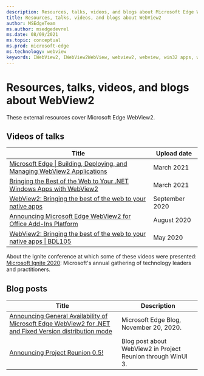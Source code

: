 ```yaml
---
description: Resources, talks, videos, and blogs about Microsoft Edge WebView2
title: Resources, talks, videos, and blogs about WebView2
author: MSEdgeTeam
ms.author: msedgedevrel
ms.date: 08/09/2021
ms.topic: conceptual
ms.prod: microsoft-edge
ms.technology: webview
keywords: IWebView2, IWebView2WebView, webview2, webview, win32 apps, win32, edge, ICoreWebView2, ICoreWebView2Host, browser control, edge html
---
```

# Resources, talks, videos, and blogs about WebView2

These external resources cover Microsoft Edge WebView2.


## Videos of talks

| Title | Upload date |
|---|---|
| [Microsoft Edge \| Building, Deploying, and Managing WebView2 Applications](https://www.youtube.com/watch?v=LX-eXvcSx6c) | March 2021 |
| [Bringing the Best of the Web to Your .NET Windows Apps with WebView2](https://www.youtube.com/watch?v=I_ZBhK9_gTE) | March 2021 |
| [WebView2: Bringing the best of the web to your native apps](https://www.youtube.com/watch?v=-ri7TmPeqLc) | September 2020 |
| [Announcing Microsoft Edge WebView2 for Office Add-Ins Platform](https://www.youtube.com/watch?v=D73D-EB89Fs) | August 2020 |
| [WebView2: Bringing the best of the web to your native apps \| BDL105](https://www.youtube.com/watch?v=P0K3DWp05QQ) | May 2020 |
  
About the Ignite conference at which some of these videos were presented: [Microsoft Ignite 2020](https://news.microsoft.com/ignite2020/): Microsoft's annual gathering of technology leaders and practitioners.


## Blog posts

| Title | Description |
|---|---|
| [Announcing General Availability of Microsoft Edge WebView2 for .NET and Fixed Version distribution mode](https://blogs.windows.com/msedgedev/2020/11/20/announcing-general-availability-of-microsoft-edge-webview2-for-net-and-fixed-version-distribution-mode/) | Microsoft Edge Blog, November 20, 2020. |
| [Announcing Project Reunion 0.5!](https://blogs.windows.com/windowsdeveloper/2021/03/29/announcing-project-reunion-0-5/) | Blog post about WebView2 in Project Reunion through WinUI 3. |


<!-- todo: link when other PR is merged
## See also

*  devtools equivalent page
-->

